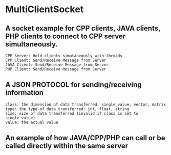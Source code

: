 # MultiClientSocket 

## A socket example for CPP clients, JAVA clients, PHP clients to connect to CPP server simultaneously. 

	CPP Server: Hold clients simutaneously with threads
	CPP Client: Send/Receive Message from Server
	JAVA Client: Send/Receive Message from Server 
	PHP Client: Send/Receive Message from Server

## A JSON PROTOCOL for sending/receiving information
	
	class: the dimension of data transferred: single_value, vector, matrix
	type: the type of data transferred: int, float, string
	size: size of data transferred (invalid if class is set to single_value)
	value: the actual value

## An example of how JAVA/CPP/PHP can call or be called directly within the same server
